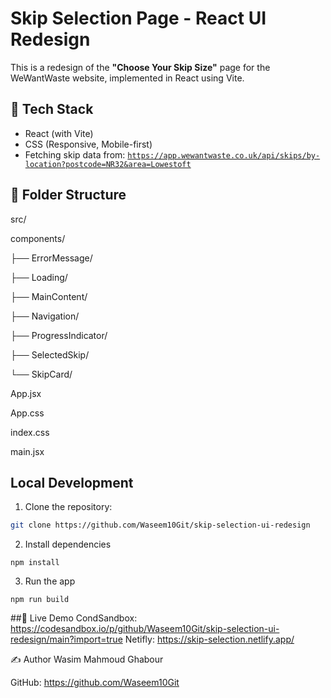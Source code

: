# Skip Selection Page - React UI Redesign

This is a redesign of the **"Choose Your Skip Size"** page for the WeWantWaste website, implemented in React using Vite.

## 🔧 Tech Stack

- React (with Vite)
- CSS (Responsive, Mobile-first)
- Fetching skip data from: [`https://app.wewantwaste.co.uk/api/skips/by-location?postcode=NR32&area=Lowestoft`](https://app.wewantwaste.co.uk/api/skips/by-location?postcode=NR32&area=Lowestoft)

## 📁 Folder Structure

src/

components/

├── ErrorMessage/

├── Loading/

├── MainContent/

├── Navigation/

├── ProgressIndicator/

├── SelectedSkip/

└── SkipCard/

App.jsx

App.css

index.css

main.jsx

## Local Development

1. Clone the repository:
```bash
git clone https://github.com/Waseem10Git/skip-selection-ui-redesign
```

2. Install dependencies
```
npm install
```
3. Run the app
```
npm run build
```

##🚀 Live Demo
CondSandbox: https://codesandbox.io/p/github/Waseem10Git/skip-selection-ui-redesign/main?import=true
Netifly: https://skip-selection.netlify.app/

✍️ Author
Wasim Mahmoud Ghabour

GitHub: https://github.com/Waseem10Git
